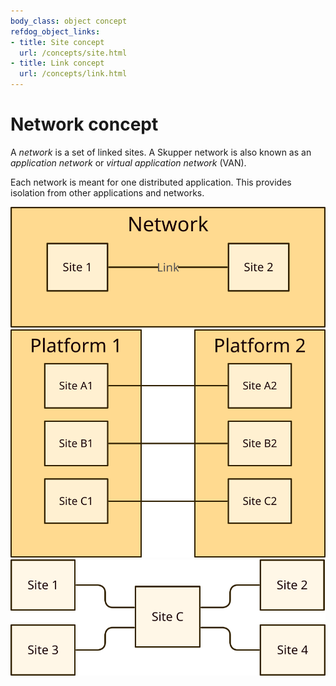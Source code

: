 ```yaml
---
body_class: object concept
refdog_object_links:
- title: Site concept
  url: /concepts/site.html
- title: Link concept
  url: /concepts/link.html
---
```


# Network concept

<section>

A _network_ is a set of linked sites. A Skupper network is also
known as an _application network_ or _virtual application
network_ (VAN).

Each network is meant for one distributed application.  This
provides isolation from other applications and networks.

<img src="images/network-1.svg"/>
<img src="images/network-2.svg"/>
<img src="images/network-3.svg"/>

</section>
